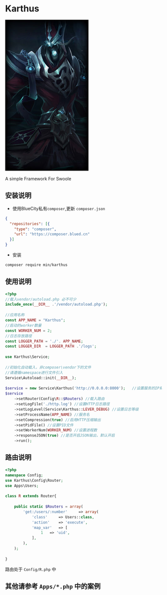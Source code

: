 # Karthus

![avatar](./static/logo.jpg)

A simple Framework For Swoole

## 安装说明

- 使用BlueCity私有`composer`,更新 `composer.json`

```json
{
  "repositories": [{
    "type": "composer",
    "url": "https://composer.blued.cn"
  }]
}
```

- 安装

```bash
composer require min/karthus
```


## 使用说明

```php
<?php
//载入vendor/autoload.php 必不可少
include_once(__DIR__ .'/vendor/autoload.php');

//应用名称
const APP_NAME = "Karthus";
//启动的worker数量
const WORKER_NUM = 2;
//日志存放路径
const LOGGER_PATH = './'. APP_NAME;
const LOGGER_DIR  = LOGGER_PATH .'/logs';

use Karthus\Service;

//初始化自动载入，非composer\vendor下的文件
//请遵循namespace进行文件引入
Service\Autoload::init(__DIR__);

$service = new Service\Karthus('http://0.0.0.0:8000');   //设置服务的IP和端口
$service
    ->setRouter(Config\R::$Routers) //载入路由
    ->setLogFile('./http.log') //设置HTTP日志路径
    ->setLogLevel(Service\Karthus::LEVER_DEBUG) //设置日志等级
    ->setProcessName(APP_NAME) //服务名
    ->setCompression(true) //启用HTTP压缩输出
    ->setPidFile() //设置PID文件
    ->setWorkerNum(WORKER_NUM) //设置进程数
    ->responseJSON(true) //是否开启JSON输出，默认开启
    ->run();

```

## 路由说明


```php 
<?php
namespace Config;
use Karthus\Config\Router;
use Apps\Users;

class R extends Router{

    public static $Routers = array(
        'get:/users/:number'     => array(
            'class'     => Users::class,
            'action'    => 'execute',
            'map_var'   => [
                1   => 'uid',
            ],
        ),
    );

}

```

路由处于 `Config/R.php` 中 


## 其他请参考 `Apps/*.php` 中的案例
